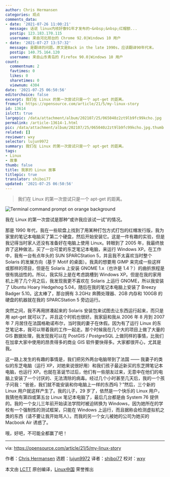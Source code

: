 ```yaml
---
author: Chris Hermansen
categories: 观点
comments_data:
- date: '2021-07-26 11:00:21'
  message: 话说 linux内核好像91年才发布的~&nbsp;&nbsp;红帽额...
  postip: 123.183.170.115
  username: 来自河北邢台的 Chrome 92.0|Windows 10 用户
- date: '2021-07-27 13:57:32'
  message: 是翻译的问题。原文是Back in the late 1990s，应该翻译90年代末。
  postip: 140.75.164.120
  username: 来自山东青岛的 Firefox 90.0|Windows 10 用户
count:
  commentnum: 2
  favtimes: 0
  likes: 0
  sharetimes: 0
  viewnum: 4304
date: '2021-07-25 06:50:56'
editorchoice: false
excerpt: 我们在 Linux 的第一次尝试只是一个 apt-get 的距离。
fromurl: https://opensource.com/article/21/5/my-linux-story
id: 13614
islctt: true
largepic: /data/attachment/album/202107/25/065040z2zt9lb9fc99kcho.jpg
permalink: /article-13614-1.html
pic: /data/attachment/album/202107/25/065040z2zt9lb9fc99kcho.jpg.thumb.jpg
related: []
reviewer: wxy
selector: lujun9972
summary: 我们在 Linux 的第一次尝试只是一个 apt-get 的距离。
tags:
- Linux
- 故事
thumb: false
title: 我家的 Linux 故事
titlepic: true
translator: shiboi77
updated: '2021-07-25 06:50:56'
---
```



> 
> 我们在 Linux 的第一次尝试只是一个 apt-get 的距离。
> 
> 
> 


![](/data/attachment/album/202107/25/065040z2zt9lb9fc99kcho.jpg "Terminal command prompt on orange background")


我在 Linux 的第一次尝试是那种“或许我应该试一试”的情况。


那是 1990 年代，我在一些软盘上找到了用某种打包方式打包的红帽发行版，我为家里的笔记本电脑买了第二个硬盘，然后开始安装它。这是一件有趣的实验，但是我记得当时家人还没有准备好在电脑上使用 Linux。转眼到了 2005 年，我最终放弃了这种做法，买了一台可爱的东芝笔记本电脑，来运行 Windows XP。在工作中，我有一台有点年头的 SUN SPARCStation 5，并且我不太喜欢当时整个 Solaris 的发展方向（基于 Motif 的桌面）。我真的想要用 GIMP 来完成一些这样或那样的项目，但是在 Solaris 上安装 GNOME 1.x（也许是 1.4？）的曲折旅程是很有挑战性的。所以，我实际上是在考虑跳槽到 Windows XP。但是在我的家用机上用了几个月之后，我发现我更不喜欢在 Solaris 上运行 GNOME，所以我安装了 Ubuntu Hoary Hedgehog 5.04，随后在我的笔记本电脑上安装了 Breezy Badger 5.10。这太棒了，那台拥有 3.2GHz 奔腾处理器、2GB 内存和 100GB 的硬盘的机器就在我的 SPARCStation 5 旁边运行。


突然之间，我不再用拼凑起来的 Solaris 安装包来试图去让东西运行起来，而只是用 apt-get 就可以了。并且这个时机也很好。我家庭和我从 2006 年 8 月到 2007 年 7 月居住在法国格勒诺布尔，当时我的妻子在休假。因为有了运行 Linux 的东芝笔记本，我可以带着我的工作一起走。那个时候我在几个大的项目上做了大量的 GIS 数据处理，我发现我可以在 PostGIS / PostgreSQL 上做同样的事情，比我们在加拿大家中使用的昂贵得多的商业 GIS 软件要快得多。大家都很开心，尤其是我。


这一路上发生的有趣的事情是，我们把另外两台电脑带到了法国 —— 我妻子的类似的东芝电脑（运行 XP，对她来说很好用）和我们孩子最近新买的东芝牌笔记本电脑，也运行 XP。也就在圣诞节过后，他们有一些朋友过来，无意中在他们的电脑上安装了一个讨厌的、无法清除的病毒。经过几个小时甚至几天后，我的一个孩子问我：“爸爸，我们就不能安装和你电脑上一样的东西吗？”然后，三个新的 Linux 用户就这样产生了。我的儿子，29 岁了，依然是一个快乐的 Linux 用户，我猜他有第四或第五台 Linux 笔记本电脑了，最后几台都是由 System 76 提供的。我的一个女儿三年前开始读法学院时被迫转换为 Windows，因为她所在的学校有一个强制性的测试框架，只能在 Windows 上运行，而且据称会检测虚拟机之类的东西（请不要让我开始骂人）。而我的另一个女儿被她的公司为她买的 Macbook Air 诱惑了。


哦，好吧，不可能全都赢了吧！




---


via: <https://opensource.com/article/21/5/my-linux-story>


作者：[Chris Hermansen](https://opensource.com/users/clhermansen) 选题：[lujun9972](https://github.com/lujun9972) 译者：[shiboi77](https://github.com/shiboi77) 校对：[wxy](https://github.com/wxy)


本文由 [LCTT](https://github.com/LCTT/TranslateProject) 原创编译，[Linux中国](https://linux.cn/) 荣誉推出